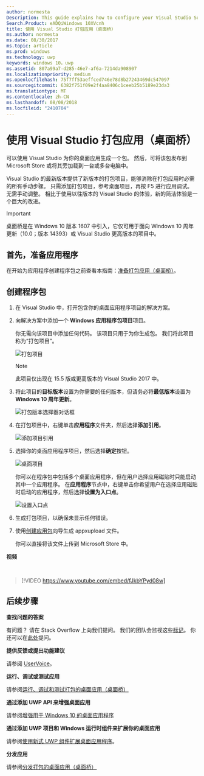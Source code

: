 ```yaml
---
author: normesta
Description: This guide explains how to configure your Visual Studio Solution to edit, debug, and package desktop app for the Desktop Bridge.
Search.Product: eADQiWindows 10XVcnh
title: 使用 Visual Studio 打包应用（桌面桥）
ms.author: normesta
ms.date: 08/30/2017
ms.topic: article
ms.prod: windows
ms.technology: uwp
keywords: windows 10，uwp
ms.assetid: 807a99a7-d285-46e7-af6a-7214da908907
ms.localizationpriority: medium
ms.openlocfilehash: 75f7ff53aeffced746e78d8b27243469dc547097
ms.sourcegitcommit: 6382f751f09e2f4aa8406c1ceeb25b5189e23da3
ms.translationtype: MT
ms.contentlocale: zh-CN
ms.lasthandoff: 08/08/2018
ms.locfileid: "2410704"
---
```

# <a name="package-an-app-by-using-visual-studio-desktop-bridge"></a>使用 Visual Studio 打包应用（桌面桥）

可以使用 Visual Studio 为你的桌面应用生成一个包。 然后，可将该包发布到 Microsoft Store 或将其旁加载到一台或多台电脑中。

Visual Studio 的最新版本提供了新版本的打包项目，能够消除在打包应用时必需的所有手动步骤。 只需添加打包项目，参考桌面项目，再按 F5 进行应用调试。 无需手动调整。 相比于使用以往版本的 Visual Studio 的体验，新的简洁体验是一个巨大的改进。

>[!IMPORTANT]
>桌面桥是在 Windows 10 版本 1607 中引入，它仅可用于面向 Windows 10 周年更新（10.0；版本 14393）或 Visual Studio 更高版本的项目中。

## <a name="first-prepare-your-application"></a>首先，准备应用程序

在开始为应用程序创建程序包之前查看本指南：[准备打包应用（桌面桥）](desktop-to-uwp-prepare.md)。

<a id="new-packaging-project"/>

## <a name="create-a-package"></a>创建程序包

1. 在 Visual Studio 中，打开包含你的桌面应用程序项目的解决方案。

2. 向解决方案中添加一个 **Windows 应用程序包项目**项目。

   你无需向该项目中添加任何代码。 该项目只用于为你生成包。 我们将此项目称为“打包项目”。

   ![打包项目](images/desktop-to-uwp/packaging-project.png)

   >[!NOTE]
   >此项目仅出现在 15.5 版或更高版本的 Visual Studio 2017 中。

3. 将此项目的**目标版本**设置为你需要的任何版本，但请务必将**最低版本**设置为 **Windows 10 周年更新**。

   ![打包版本选择器对话框](images/desktop-to-uwp/packaging-version.png)

4. 在打包项目中，右键单击**应用程序**文件夹，然后选择**添加引用**。

   ![添加项目引用](images/desktop-to-uwp/add-project-reference.png)

5. 选择你的桌面应用程序项目，然后选择**确定**按钮。

   ![桌面项目](images/desktop-to-uwp/reference-project.png)

   你可以在程序包中包括多个桌面应用程序，但在用户选择应用磁贴时只能启动其中一个应用程序。 在**应用程序**节点中，右键单击你希望用户在选择应用磁贴时启动的应用程序，然后选择**设置为入口点**。

   ![设置入口点](images/desktop-to-uwp/entry-point-set.png)

6. 生成打包项目，以确保未显示任何错误。

7. 使用[创建应用包](../packaging/packaging-uwp-apps.md)向导生成 appxupload 文件。

   你可以直接将该文件上传到 Microsoft Store 中。

**视频**

&nbsp;
> [!VIDEO https://www.youtube.com/embed/fJkbYPyd08w]

## <a name="next-steps"></a>后续步骤

**查找问题的答案**

有问题？ 请在 Stack Overflow 上向我们提问。 我们的团队会监视这些[标记](http://stackoverflow.com/questions/tagged/project-centennial+or+desktop-bridge)。 你还可以在[此处](https://social.msdn.microsoft.com/Forums/en-US/home?filter=alltypes&sort=relevancedesc&searchTerm=%5BDesktop%20Converter%5D)提问。

**提供反馈或提出功能建议**

请参阅 [UserVoice](https://wpdev.uservoice.com/forums/110705-universal-windows-platform/category/161895-desktop-bridge-centennial)。

**运行、调试或测试应用**

请参阅[运行、调试和测试打包的桌面应用（桌面桥）](desktop-to-uwp-debug.md)

**通过添加 UWP API 来增强桌面应用**

请参阅[增强用于 Windows 10 的桌面应用程序](desktop-to-uwp-enhance.md)

**通过添加 UWP 项目和 Windows 运行时组件来扩展你的桌面应用**

请参阅[使用新式 UWP 组件扩展桌面应用程序](desktop-to-uwp-extend.md)。

**分发应用**

请参阅[分发打包的桌面应用（桌面桥）](desktop-to-uwp-distribute.md)
